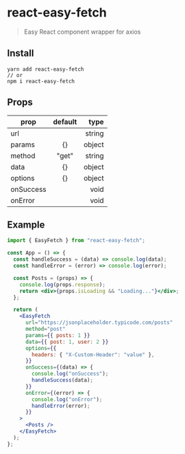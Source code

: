 # react-easy-fetch

> Easy React component wrapper for axios

## Install

```
yarn add react-easy-fetch
// or
npm i react-easy-fetch
```

## Props

| prop      | default |   type |
| --------- | :-----: | -----: |
| url       |         | string |
| params    |   {}    | object |
| method    |  "get"  | string |
| data      |   {}    | object |
| options   |   {}    | object |
| onSuccess |         |   void |
| onError   |         |   void |

## Example

```jsx
import { EasyFetch } from "react-easy-fetch";

const App = () => {
  const handleSuccess = (data) => console.log(data);
  const handleError = (error) => console.log(error);

  const Posts = (props) => {
    console.log(props.response);
    return <div>{props.isLoading && "Loading..."}</div>;
  };

  return (
    <EasyFetch
      url="https://jsonplaceholder.typicode.com/posts"
      method="post"
      params={{ posts: 1 }}
      data={{ post: 1, user: 2 }}
      options={{
        headers: { "X-Custom-Header": "value" },
      }}
      onSuccess={(data) => {
        console.log("onSuccess");
        handleSuccess(data);
      }}
      onError={(error) => {
        console.log("onError");
        handleError(error);
      }}
    >
      <Posts />
    </EasyFetch>
  );
};
```
